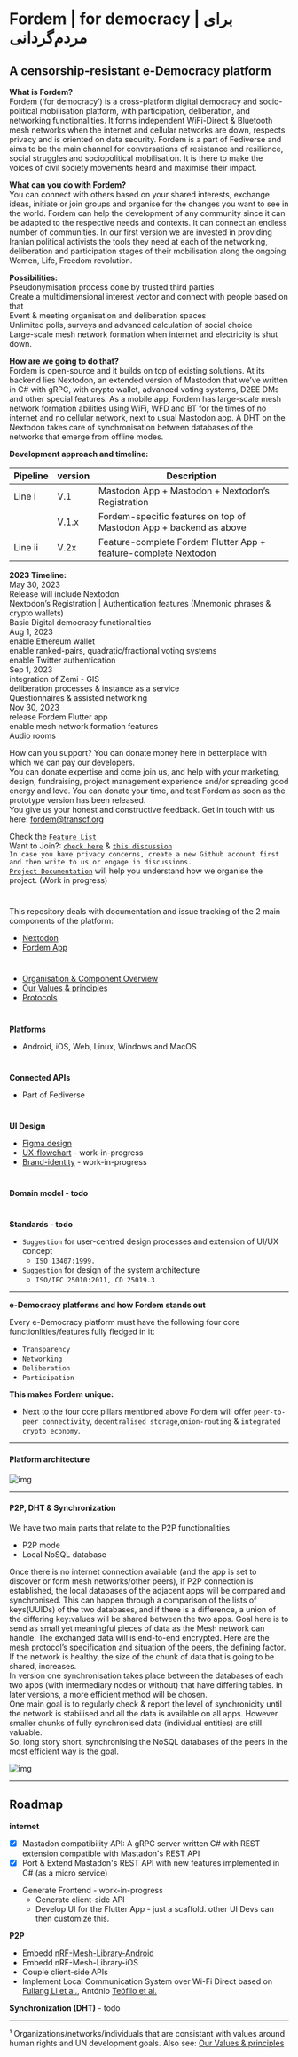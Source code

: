
# Fordem | for democracy | برای مردم‌گردانی
## A censorship-resistant e-Democracy platform  
  
**What is Fordem?**  
Fordem (‘for democracy’) is a cross-platform digital democracy and socio-political mobilisation platform, with participation, deliberation, and networking functionalities. It forms independent WiFi-Direct & Bluetooth mesh networks when the internet and cellular networks are down, respects privacy and is oriented on data security. Fordem is a part of Fediverse and aims to be the main channel for conversations of resistance and resilience, social struggles and sociopolitical mobilisation. It is there to make the voices of civil society movements heard and maximise their impact.  
  
**What can you do with Fordem?**  
You can connect with others based on your shared interests, exchange ideas, initiate or join groups and organise for the changes you want to see in the world. Fordem can help the development of any community since it can be adapted to the respective needs and contexts. It can connect an endless number of communities. In our first version we are invested in providing Iranian political activists the tools they need at each of the networking, deliberation and participation stages of their mobilisation along the ongoing Women, Life, Freedom revolution. 
  
**Possibilities:**  
Pseudonymisation process done by trusted third parties  
Create a multidimensional interest vector and connect with people based on that  
Event & meeting organisation and deliberation spaces  
Unlimited polls, surveys and advanced calculation of social choice  
Large-scale mesh network formation when internet and electricity is shut down. 

  
**How are we going to do that?**  
Fordem is open-source and it builds on top of existing solutions. At its backend lies Nextodon, an extended version of Mastodon that we’ve written in C# with gRPC, with crypto wallet, advanced voting systems, D2EE DMs and other special features. As a mobile app, Fordem has large-scale mesh network formation abilities using WiFi, WFD and BT for the times of no internet and no cellular network, next to usual Mastodon app. A DHT on the Nextodon takes care of synchronisation between databases of the networks that emerge from offline modes.


**Development approach and timeline:**


|Pipeline|version|Description|
|-	|-	|-									|
|Line i| V.1 | Mastodon App + Mastodon + Nextodon’s Registration|Authentication features|
|	|V.1.x| Fordem-specific features on top of Mastodon App + backend as above	|
| Line ii|V.2x|Feature-complete Fordem Flutter App + feature-complete Nextodon		|

**2023 Timeline:**  
May 30, 2023  
Release will include Nextodon  
Nextodon’s Registration | Authentication features (Mnemonic phrases & crypto wallets)   
Basic Digital democracy functionalities  
Aug 1, 2023  
enable Ethereum wallet  
enable ranked-pairs, quadratic/fractional voting systems  
enable Twitter authentication  
Sep 1, 2023  
integration of  Zemi - GIS  
deliberation processes & instance as a service  
Questionnaires & assisted networking  
Nov 30, 2023  
release Fordem Flutter app  
enable mesh network formation features  
Audio rooms  

  
How can you support?
You can donate money here in betterplace with which we can pay our developers.  
You can donate expertise and come join us, and help with your marketing, design, fundraising, project management experience and/or spreading good energy and love. 
You can donate your time, and test Fordem as soon as the prototype version has been released.  
You give us your honest and constructive feedback. 
Get in touch with us here: fordem@transcf.org  

    
Check the [`Feature List`](https://github.com/tcfev/forDem/issues/85)  
Want to Join?: [`check here`](https://github.com/tcfev/forDem/issues/61)  & [`this discussion`](https://github.com/tcfev/forDem/discussions/52)  
`In case you have privacy concerns, create a new Github account first and then write to us or engage in discussions.`  
[`Project Documentation`](https://github.com/tcfev/forDem-documentation) will help you understand how we organise the project. (Work in progress)
#
This repository deals with documentation and issue tracking of the 2 main components of the platform:
* [Nextodon](https://github.com/tcfev/nextodon)
* [Fordem App](https://github.com/tcfev/fordem-app)
#
* [Organisation & Component Overview](https://github.com/tcfev/fordem/blob/main/.assets/organisation.md)
* [Our Values & principles](https://github.com/tcfev/fordem/issues/57)
* [Protocols](https://github.com/tcfev/fordem/tree/main/.assets/.protocols)
#
**Platforms**
- Android, iOS, Web, Linux, Windows and MacOS
#
**Connected APIs**
- Part of Fediverse
#
**UI Design**  
* [Figma design](https://www.figma.com/file/VHFRoqXfhc2ThZQMZUXcje/%D8%A8%D8%B1%D8%A7%DB%8C-%D9%85%D8%B1%D8%AF%D9%85%E2%80%8C%D8%B3%D8%A7%D9%84%D8%A7%D8%B1%DB%8C%2Ff%C3%BCrDem?node-id=0%3A1)  
* [UX-flowchart](https://github.com/tcfev/forDem/blob/main/.assets/ux-flowchart.md) - work-in-progress
* [Brand-identity](https://github.com/tcfev/forDem/blob/main/.assets/brand-identity.md) - work-in-progress  
#
**Domain model - todo**  
#
**Standards - todo**  
- `Suggestion` for user-centred design processes and extension of UI/UX concept
    * `ISO 13407:1999.`
- `Suggestion` for design of the system architecture
    * `ISO/IEC 25010:2011, CD 25019.3`
---
**e-Democracy platforms and how Fordem stands out**  

Every e-Democracy platform must have the following four core functionlities/features fully fledged in it: 
- `Transparency`
- `Networking`
- `Deliberation`
- `Participation`

**This makes Fordem unique:**  
* Next to the four core pillars mentioned above Fordem will offer `peer-to-peer connectivity`, `decentralised storage`,`onion-routing` & `integrated crypto economy`.
---
#### Platform architecture
![img](https://github.com/tcfev/Fordem/blob/main/.assets/Fordem-Architecture-Architecture.drawio.png)

---
#### P2P, DHT & Synchronization
We have two main parts that relate to the P2P functionalities  
- P2P mode  
- Local NoSQL database  
  
Once there is no internet connection available (and the app is set to discover or form mesh networks/other peers), if P2P connection is established, the local databases of the adjacent apps will be compared and synchronised. This can happen through a comparison of the lists of keys(UUIDs) of the two databases, and if there is a difference, a union of the differing key:values will be shared between the two apps. Goal here is to send as small yet meaningful pieces of data as the Mesh network can handle. The exchanged data will is end-to-end encrypted.
Here are the mesh protocol’s specification and situation of the peers, the defining factor.  
If the network is healthy, the size of the chunk of data that is going to be shared, increases.  
In version one synchronisation takes place between the databases of each two apps (with intermediary nodes or without) that have differing tables. In later versions, a more efficient method will be chosen.  
One main goal is to regularly check & report the level of synchronicity until the network is stabilised and all the data is available on all apps. However smaller chunks of fully synchronised data (individual entities) are still valuable.  
So, long story short, synchronising the NoSQL databases of the peers in the most efficient way is the goal.
  
![img](https://github.com/tcfev/forDem/blob/main/.assets/forDem-P2P-DHT-Diagramm.drawio.png)

---

## Roadmap
**internet**
 - [x] Mastadon compatibility API: A gRPC server written C# with REST extension compatible with Mastadon's REST API
 - [x] Port & Extend Mastadon's REST API with new features implemented in C# (as a micro service) 
 - Generate Frontend - work-in-progress
	 - Generate client-side API
	 - Develop UI for the Flutter App - just a scaffold. other UI Devs can then customize this.

**P2P**
- Embedd [nRF-Mesh-Library-Android](https://github.com/NordicSemiconductor/Android-nRF-Mesh-Library) 
- Embedd nRF-Mesh-Library-iOS
- Couple client-side APIs
- Implement Local Communication System over Wi-Fi Direct based on [Fuliang Li et al.](https://ieeexplore.ieee.org/document/9011605), António [Teófilo et al.](https://www.researchgate.net/publication/352213057_RedMesh_A_WiFi-Direct_Network_Formation_Algorithm_for_Large-Scale_Scenarios)

**Synchronization (DHT)** - todo

---
¹ Organizations/networks/individuals that are consistant with values around human rights and UN development goals. Also see: [Our Values & principles](https://github.com/tcfev/forDem/issues/57)

